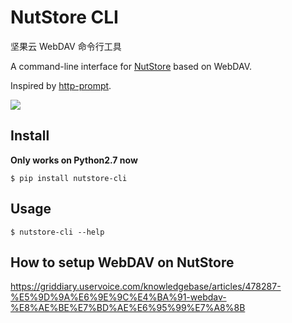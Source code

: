 # NutStore CLI

坚果云 WebDAV 命令行工具

A command-line interface for [NutStore](https://www.jianguoyun.com/) based on WebDAV.

Inspired by [http-prompt](https://github.com/eliangcs/http-prompt).

![](./docs/sreenshot.png)

## Install

**Only works on Python2.7 now**

```
$ pip install nutstore-cli
```

## Usage

```
$ nutstore-cli --help
```

## How to setup WebDAV on NutStore

https://griddiary.uservoice.com/knowledgebase/articles/478287-%E5%9D%9A%E6%9E%9C%E4%BA%91-webdav-%E8%AE%BE%E7%BD%AE%E6%95%99%E7%A8%8B

